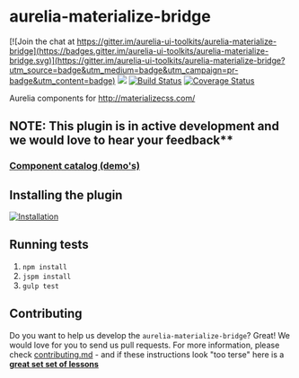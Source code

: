 # aurelia-materialize-bridge

[![Join the chat at https://gitter.im/aurelia-ui-toolkits/aurelia-materialize-bridge](https://badges.gitter.im/aurelia-ui-toolkits/aurelia-materialize-bridge.svg)](https://gitter.im/aurelia-ui-toolkits/aurelia-materialize-bridge?utm_source=badge&utm_medium=badge&utm_campaign=pr-badge&utm_content=badge)
<a href="https://zenhub.io"><img src="https://raw.githubusercontent.com/ZenHubIO/support/master/zenhub-badge.png"></a>
[![Build Status](https://travis-ci.org/aurelia-ui-toolkits/aurelia-materialize-bridge.svg?branch=master)](https://travis-ci.org/aurelia-ui-toolkits/aurelia-materialize-bridge)
[![Coverage Status](https://coveralls.io/repos/github/aurelia-ui-toolkits/aurelia-materialize-bridge/badge.svg?branch=master)](https://coveralls.io/github/aurelia-ui-toolkits/aurelia-materialize-bridge?branch=master)

Aurelia components for http://materializecss.com/

## NOTE: This plugin is in active development and we would love to hear your feedback**

### [Component catalog (demo's)](http://aurelia-ui-toolkits.github.io/demo-materialize/)

## Installing the plugin
[![Installation](http://dabuttonfactory.com/button.png?t=Installation+wizard&f=Calibri-Bold&ts=18&tc=fff&tshs=1&tshc=000&hp=20&vp=8&c=5&bgt=gradient&bgc=3d85c6&ebgc=073763)](http://aurelia-ui-toolkits.github.io/demo-materialize/#/installation)

## Running tests
1. `npm install`
2. `jspm install`
3. `gulp test`


## Contributing
Do you want to help us develop the `aurelia-materialize-bridge`? Great! We would love for you to send us pull requests. For more information, please check [contributing.md](https://github.com/aurelia-ui-toolkits/aurelia-kendoui-bridge/blob/master/CONTRIBUTING.md) - and if these instructions look "too terse" here is a **[great set set of lessons](https://egghead.io/series/how-to-contribute-to-an-open-source-project-on-github)**
